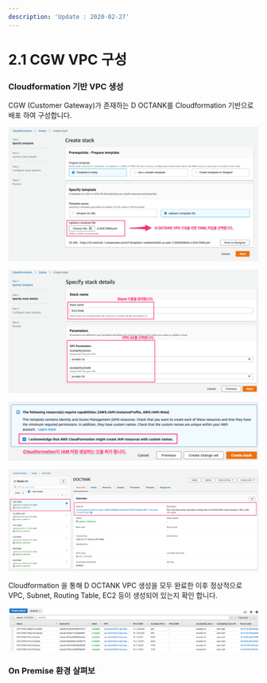 ```yaml
---
description: 'Update : 2020-02-27'
---
```


# 2.1 CGW VPC 구성

### Cloudformation 기반 VPC 생성

CGW \(Customer Gateway\)가 존재하는 D OCTANK를 Cloudformation 기반으로 배포 하여 구성합니다.

![\[&#xADF8;&#xB9BC; 2.1.1 Cloudformation Stack &#xC0DD;&#xC131;\]](../.gitbook/assets/2.1.1.doctank_cf.png)

![\[&#xADF8;&#xB9BC; 2.1.2 Cloudformation &#xC2A4;&#xD0DD;&#xC774;&#xB984;, Parameter &#xC9C0;&#xC815;\]](../.gitbook/assets/2.1.2.doctank_cf.png)

![\[&#xADF8;&#xB9BC; 2.1.3 IAM &#xC790;&#xC6D0; &#xC0DD;&#xC131; &#xD5C8;&#xAC00;\]](../.gitbook/assets/2.1.3.doctank_cf.png)

![\[&#xADF8;&#xB9BC; 2.1.4 Stack &#xC0DD;&#xC131; &#xD655;&#xC778;\]](../.gitbook/assets/2.1.4.doctank_cf.png)

Cloudformation 을 통해 D OCTANK VPC 생성을 모두 완료한 이후 정상적으로 VPC, Subnet, Routing Table, EC2 등이 생성되어 있는지 확인 합니다.

![\[&#xADF8;&#xB9BC; 2.1.5 VPC Dashboard&#xB97C; &#xD1B5;&#xD574;&#xC11C; VPC, Subnet, AZ , RouteTable &#xD655;&#xC778;\]](../.gitbook/assets/2.1.5.doctank_vpc_subnet.png)



### On Premise 환경 살펴보




